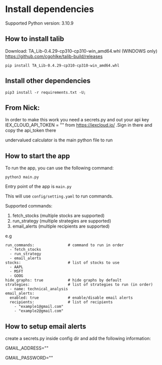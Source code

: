 # Install dependencies

Supported Python version: 3.10.9

## How to install talib
Download:
TA_Lib-0.4.29-cp310-cp310-win_amd64.whl (WINDOWS only)
https://github.com/cgohlke/talib-build/releases


```
pip install TA_Lib-0.4.29-cp310-cp310-win_amd64.whl
```

## Install other dependencies
```
pip3 install -r requirements.txt -U;
```

## From Nick:
In order to make this work you need a secrets.py 
and out your api key IEX_CLOUD_API_TOKEN = "" from https://iexcloud.io/ 
.Sign in there and copy the api_token there

undervalued calculator is the main python file to run

## How to start the app

To run the app, you can use the following command:
```
python3 main.py
```

Entry point of the app is `main.py`

This will use `config/setting.yaml` to run commands.

Supported commands:
1. fetch_stocks (multiple stocks are supported)
2. run_strategy (multiple strategies are supported)
3. email_alerts (multiple recipients are supported)

e.g
```
run_commands:               # command to run in order
  - fetch_stocks
  - run_strategy
  - email_alerts
stocks:                     # list of stocks to use
  - AAPL
  - MSFT
  - GOOG
hide_graphs: true           # hide graphs by default
strategies:                 # list of strategies to run (in order)
  - name: technical_analysis
email_alerts:
  enabled: true             # enable/disable email alerts
  recipients:               # list of recipients
    - "example1@gmail.com"
    - "example2@gmail.com"
```


## How to setup email alerts

create a secrets.py inside config dir and add the following information:

GMAIL_ADDRESS=""

GMAIL_PASSWORD=""
